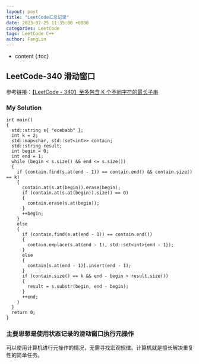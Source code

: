 ```yaml
---
layout: post
title: "LeetCode汇总记录"
date: 2023-07-25 11:35:00 +0800
categories: LeetCode
tags: LeetCode C++
author: FangLin
---
```


* content
{:toc}

## LeetCode-340 滑动窗口

参考链接：[【LeetCode - 340】至多包含 K 个不同字符的最长子串](https://blog.csdn.net/qq_29051413/article/details/108814174)

### My Solution

```
int main()
{
  std::string s{ "ecebabb" };
  int k = 2;
  std::map<char, std::set<int>> contain;
  std::string result;
  int begin = 0;
  int end = 1;
  while (begin < s.size() && end <= s.size())
  {
    if (contain.find(s.at(end - 1)) == contain.end() && contain.size() == k)
    {
      contain.at(s.at(begin)).erase(begin);
      if (contain.at(s.at(begin)).size() == 0)
      {
        contain.erase(s.at(begin));
      }
      ++begin;
    }
    else
    {
      if (contain.find(s.at(end - 1)) == contain.end())
      {
        contain.emplace(s.at(end - 1), std::set<int>{end - 1});
      }
      else
      {
        contain[s.at(end - 1)].insert(end - 1);
      }
      if (contain.size() == k && end - begin > result.size())
      {
        result = s.substr(begin, end - begin);
      }
      ++end;
    }
  }
  return 0;
}
```

### 主要思想是使用状态记录的滑动窗口执行元操作

可以使用计算机进行元操作的情况，无需寻找宏观规律。计算机就是擅长解决重复性的简单任务。
